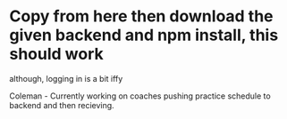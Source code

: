 # Copy from here then download the given backend and npm install, this should work
although, logging in is a bit iffy

Coleman - Currently working on coaches pushing practice schedule to backend and then recieving.
